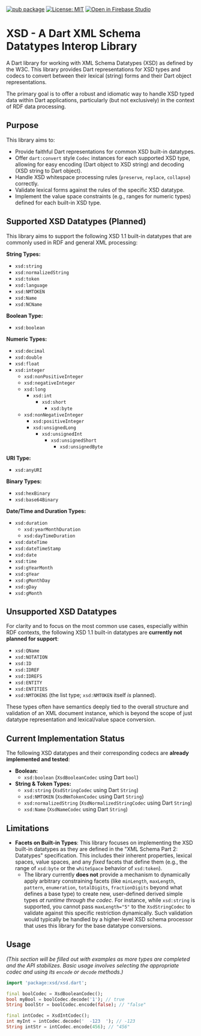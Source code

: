 [![pub package](https://img.shields.io/pub/v/xsd.svg)](https://pub.dev/packages/xsd)
[![License: MIT](https://img.shields.io/badge/License-MIT-green.svg)](https://opensource.org/licenses/MIT)
[![Open in Firebase Studio](https://cdn.firebasestudio.dev/btn/open_light_20.svg)](https://studio.firebase.google.com/import?url=https%3A%2F%2Fgithub.com%2Fdropbear-software%xsd)
# XSD - A Dart XML Schema Datatypes Interop Library

A Dart library for working with XML Schema Datatypes (XSD) as defined by the W3C. This library provides Dart representations for XSD types and codecs to convert between their lexical (string) forms and their Dart object representations.

The primary goal is to offer a robust and idiomatic way to handle XSD typed data within Dart applications, particularly (but not exclusively) in the context of RDF data processing.

## Purpose

This library aims to:

* Provide faithful Dart representations for common XSD built-in datatypes.
* Offer `dart:convert` style `Codec` instances for each supported XSD type, allowing for easy encoding (Dart object to XSD string) and decoding (XSD string to Dart object).
* Handle XSD whitespace processing rules (`preserve`, `replace`, `collapse`) correctly.
* Validate lexical forms against the rules of the specific XSD datatype.
* Implement the value space constraints (e.g., ranges for numeric types) defined for each built-in XSD type.

## Supported XSD Datatypes (Planned)

This library aims to support the following XSD 1.1 built-in datatypes that are commonly used in RDF and general XML processing:

**String Types:**
* `xsd:string`
* `xsd:normalizedString`
* `xsd:token`
* `xsd:language`
* `xsd:NMTOKEN`
* `xsd:Name`
* `xsd:NCName`

**Boolean Type:**
* `xsd:boolean`

**Numeric Types:**
* `xsd:decimal`
* `xsd:double`
* `xsd:float`
* `xsd:integer`
    * `xsd:nonPositiveInteger`
    * `xsd:negativeInteger`
    * `xsd:long`
        * `xsd:int`
            * `xsd:short`
                * `xsd:byte`
    * `xsd:nonNegativeInteger`
        * `xsd:positiveInteger`
        * `xsd:unsignedLong`
            * `xsd:unsignedInt`
                * `xsd:unsignedShort`
                    * `xsd:unsignedByte`

**URI Type:**
* `xsd:anyURI`

**Binary Types:**
* `xsd:hexBinary`
* `xsd:base64Binary`

**Date/Time and Duration Types:**
* `xsd:duration`
    * `xsd:yearMonthDuration`
    * `xsd:dayTimeDuration`
* `xsd:dateTime`
* `xsd:dateTimeStamp`
* `xsd:date`
* `xsd:time`
* `xsd:gYearMonth`
* `xsd:gYear`
* `xsd:gMonthDay`
* `xsd:gDay`
* `xsd:gMonth`

## Unsupported XSD Datatypes

For clarity and to focus on the most common use cases, especially within RDF contexts, the following XSD 1.1 built-in datatypes are **currently not planned for support**:

* `xsd:QName`
* `xsd:NOTATION`
* `xsd:ID`
* `xsd:IDREF`
* `xsd:IDREFS`
* `xsd:ENTITY`
* `xsd:ENTITIES`
* `xsd:NMTOKENS` (the list type; `xsd:NMTOKEN` itself *is* planned).

These types often have semantics deeply tied to the overall structure and validation of an XML document instance, which is beyond the scope of just datatype representation and lexical/value space conversion.

## Current Implementation Status

The following XSD datatypes and their corresponding codecs are **already implemented and tested**:

* **Boolean:**
    * `xsd:boolean` (`XsdBooleanCodec` using Dart `bool`)
* **String & Token Types:**
    * `xsd:string` (`XsdStringCodec` using Dart `String`)
    * `xsd:NMTOKEN` (`XsdNmTokenCodec` using Dart `String`)
    * `xsd:normalizedString` (`XsdNormalizedStringCodec` using Dart `String`)
    * `xsd:Name` (`XsdNameCodec` using Dart `String`)

## Limitations

* **Facets on Built-in Types**: This library focuses on implementing the XSD built-in datatypes as they are defined in the "XML Schema Part 2: Datatypes" specification. This includes their inherent properties, lexical spaces, value spaces, and any *fixed* facets that define them (e.g., the range of `xsd:byte` or the `whiteSpace` behavior of `xsd:token`).
    * The library currently **does not** provide a mechanism to dynamically apply arbitrary constraining facets (like `minLength`, `maxLength`, `pattern`, `enumeration`, `totalDigits`, `fractionDigits` beyond what defines a base type) to create new, user-defined derived simple types *at runtime through the codec*. For instance, while `xsd:string` is supported, you cannot pass `maxLength="5"` to the `XsdStringCodec` to validate against this specific restriction dynamically. Such validation would typically be handled by a higher-level XSD schema processor that uses this library for the base datatype conversions.

## Usage

_(This section will be filled out with examples as more types are completed and the API stabilizes. Basic usage involves selecting the appropriate codec and using its `encode` or `decode` methods.)_

```dart
import 'package:xsd/xsd.dart';

final boolCodec = XsdBooleanCodec();
bool myBool = boolCodec.decode('1'); // true
String boolStr = boolCodec.encode(false); // "false"

final intCodec = XsdIntCodec();
int myInt = intCodec.decode('  -123  '); // -123
String intStr = intCodec.encode(456); // "456"
```
